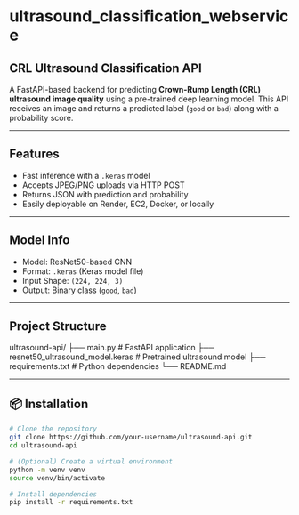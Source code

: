 # ultrasound_classification_webservice

## CRL Ultrasound Classification API

A FastAPI-based backend for predicting **Crown-Rump Length (CRL) ultrasound image quality** using a pre-trained deep learning model. This API receives an image and returns a predicted label (`good` or `bad`) along with a probability score.

---

## Features

- Fast inference with a `.keras` model
- Accepts JPEG/PNG uploads via HTTP POST
- Returns JSON with prediction and probability
- Easily deployable on Render, EC2, Docker, or locally

---

## Model Info

- Model: ResNet50-based CNN
- Format: `.keras` (Keras model file)
- Input Shape: `(224, 224, 3)`
- Output: Binary class (`good`, `bad`)

---

## Project Structure

ultrasound-api/
├── main.py # FastAPI application
├── resnet50_ultrasound_model.keras # Pretrained ultrasound model
├── requirements.txt # Python dependencies
└── README.md


---

## 📦 Installation

```bash
# Clone the repository
git clone https://github.com/your-username/ultrasound-api.git
cd ultrasound-api

# (Optional) Create a virtual environment
python -m venv venv
source venv/bin/activate

# Install dependencies
pip install -r requirements.txt



